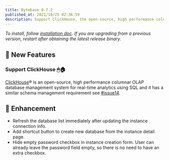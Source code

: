 ```yaml
---
title: Bytebase 0.7.2
published_at: 2021/10/25 02:36:59
description: Support ClickHouse, the open-source, high performance columnar OLAP database management system for real-time analytics using SQL.
---
```


_To install, follow [installation doc](/docs/get-started/install/overview). If you are upgrading from a previous version, restart after obtaining the latest release binary._

## 🚀 New Features

### Support ClickHouse 🖱🏠

[ClickHouse](https://clickhouse.com/)® is an open-source, high performance columnar OLAP database management system for real-time analytics using SQL and it has a similar schema management requirement see [#issue14](https://github.com/bytebase/bytebase/issues/14).

## 🎄 Enhancement

- Refresh the database list immediately after updating the instance connection info.
- Add shortcut button to create new database from the instance detail page.
- Hide empty password checkbox in instance creation form. User can already leave the password field empty, so there is no need to have an extra checkbox.
